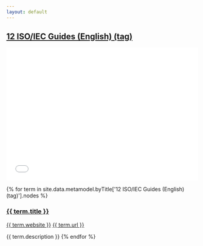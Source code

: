 ```yaml
---
layout: default
---
```

<style>
.initial-content {
  padding-left:5%;
  padding-right:25px;
}
iframe {
  background: url('/loader.jpg') no-repeat center top;
  background-size: 150px 150px;
  min-height: 350px;
}
</style>

## <a href='/_pages/embed?t=12 ISO/IEC Guides (English) (tag)'>12 ISO/IEC Guides (English) (tag)</a>

<iframe style='border:0px;background=white;' width='100%' src='{{site.data.urls.unitiddler}}/#12 ISO/IEC Guides (English) (tag)'></iframe>

{% for term in site.data.metamodel.byTitle['12 ISO/IEC Guides (English) (tag)'].nodes %}
### <a href='/_pages/embed?t={{ term.title | url_encode }}'>{{ term.title }}</a>

<a href='{{ term.website | url_encode }}'>{{ term.website }}</a>
<a href='{{ term.url | url_encode }}'>{{ term.url }}</a>

{{ term.description }}
{% endfor %}
